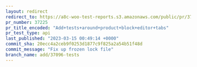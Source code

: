 ```yaml
---
layout: redirect
redirect_to: https://a8c-woo-test-reports.s3.amazonaws.com/public/pr/37225/api/index.html
pr_number: 37225
pr_title_encoded: "Add+tests+around+product+block+editor+tabs"
pr_test_type: api
last_published: "2023-03-15 00:49:14 +0000"
commit_sha: 20ecc4a2ceb9f0253d1877c9f825a2a54b51f48d
commit_message: "Fix up frozen lock file"
branch_name: add/37096-tests
---
```

